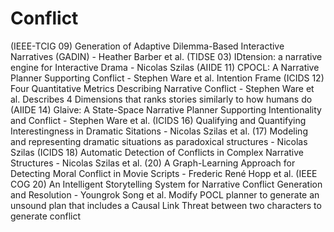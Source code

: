 # Conflict
(IEEE-TCIG 09) Generation of Adaptive Dilemma-Based Interactive Narratives (GADIN) - Heather Barber et al.
(TIDSE 03) IDtension: a narrative engine for Interactive Drama - Nicolas Szilas
(AIIDE 11) CPOCL: A Narrative Planner Supporting Conflict - Stephen Ware et al.
  Intention Frame
(ICIDS 12) Four Quantitative Metrics Describing Narrative Conflict - Stephen Ware et al.
  Describes 4 Dimensions that ranks stories similarly to how humans do
(AIIDE 14) Glaive: A State-Space Narrative Planner Supporting Intentionality and Conflict - Stephen Ware et al.
(ICIDS 16) Qualifying and Quantifying Interestingness in Dramatic Sitations - Nicolas Szilas et al.
(17) Modeling and representing dramatic situations as paradoxical structures - Nicolas Szilas
(ICIDS 18) Automatic Detection of Conflicts in Complex Narrative Structures - Nicolas Szilas et al.
(20) A Graph-Learning Approach for Detecting Moral Conflict in Movie Scripts - Frederic René Hopp et al.
(IEEE COG 20) An Intelligent Storytelling System for Narrative Conflict Generation and Resolution - Youngrok Song et al.
  Modify POCL planner to generate an unsound plan that includes a Causal Link Threat between two characters to generate conflict
